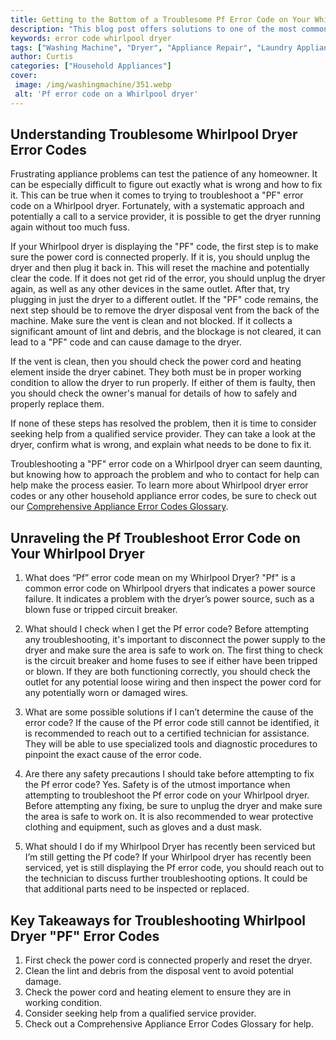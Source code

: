 ```yaml
---
title: Getting to the Bottom of a Troublesome Pf Error Code on Your Whirlpool Dryer
description: "This blog post offers solutions to one of the most common Pf Error Codes on a Whirlpool Dryer Learn how to diagnose and solve the problem quickly and easily"
keywords: error code whirlpool dryer
tags: ["Washing Machine", "Dryer", "Appliance Repair", "Laundry Appliances", "Appliance Brand"]
author: Curtis
categories: ["Household Appliances"]
cover: 
 image: /img/washingmachine/351.webp
 alt: 'Pf error code on a Whirlpool dryer'
---
```

## Understanding Troublesome Whirlpool Dryer Error Codes

Frustrating appliance problems can test the patience of any homeowner. It can be especially difficult to figure out exactly what is wrong and how to fix it. This can be true when it comes to trying to troubleshoot a "PF" error code on a Whirlpool dryer. Fortunately, with a systematic approach and potentially a call to a service provider, it is possible to get the dryer running again without too much fuss.

If your Whirlpool dryer is displaying the "PF" code, the first step is to make sure the power cord is connected properly. If it is, you should unplug the dryer and then plug it back in. This will reset the machine and potentially clear the code. If it does not get rid of the error, you should unplug the dryer again, as well as any other devices in the same outlet. After that, try plugging in just the dryer to a different outlet. If the "PF" code remains, the next step should be to remove the dryer disposal vent from the back of the machine. Make sure the vent is clean and not blocked. If it collects a significant amount of lint and debris, and the blockage is not cleared, it can lead to a "PF" code and can cause damage to the dryer.

If the vent is clean, then you should check the power cord and heating element inside the dryer cabinet. They both must be in proper working condition to allow the dryer to run properly. If either of them is faulty, then you should check the owner's manual for details of how to safely and properly replace them.

If none of these steps has resolved the problem, then it is time to consider seeking help from a qualified service provider. They can take a look at the dryer, confirm what is wrong, and explain what needs to be done to fix it. 

Troubleshooting a "PF" error code on a Whirlpool dryer can seem daunting, but knowing how to approach the problem and who to contact for help can help make the process easier. To learn more about Whirlpool dryer error codes or any other household appliance error codes, be sure to check out our [Comprehensive Appliance Error Codes Glossary](./error-codes/).

## Unraveling the Pf Troubleshoot Error Code on Your Whirlpool Dryer

1. What does “Pf” error code mean on my Whirlpool Dryer?
"Pf" is a common error code on Whirlpool dryers that indicates a power source failure. It indicates a problem with the dryer’s power source, such as a blown fuse or tripped circuit breaker. 

2. What should I check when I get the Pf error code?
Before attempting any troubleshooting, it's important to disconnect the power supply to the dryer and make sure the area is safe to work on. The first thing to check is the circuit breaker and home fuses to see if either have been tripped or blown. If they are both functioning correctly, you should check the outlet for any potential loose wiring and then inspect the power cord for any potentially worn or damaged wires.

3. What are some possible solutions if I can’t determine the cause of the error code?
If the cause of the Pf error code still cannot be identified, it is recommended to reach out to a certified technician for assistance. They will be able to use specialized tools and diagnostic procedures to pinpoint the exact cause of the error code. 

4. Are there any safety precautions I should take before attempting to fix the Pf error code?
Yes. Safety is of the utmost importance when attempting to troubleshoot the Pf error code on your Whirlpool dryer. Before attempting any fixing, be sure to unplug the dryer and make sure the area is safe to work on. It is also recommended to wear protective clothing and equipment, such as gloves and a dust mask. 

5. What should I do if my Whirlpool Dryer has recently been serviced but I’m still getting the Pf code? 
If your Whirlpool dryer has recently been serviced, yet is still displaying the Pf error code, you should reach out to the technician to discuss further troubleshooting options. It could be that additional parts need to be inspected or replaced.

## Key Takeaways for Troubleshooting Whirlpool Dryer "PF" Error Codes
1. First check the power cord is connected properly and reset the dryer. 
2. Clean the lint and debris from the disposal vent to avoid potential damage. 
3. Check the power cord and heating element to ensure they are in working condition. 
4. Consider seeking help from a qualified service provider.
5. Check out a Comprehensive Appliance Error Codes Glossary for help.
